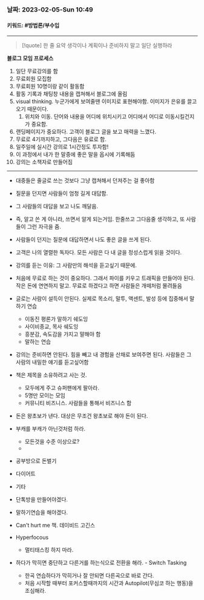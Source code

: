 ### 날짜:   2023-02-05-Sun 10:49
#### 키워드: #방법론/부수입
-----
>[!quote] 한 줄 요약
>생각이나 계획이나 준비하지 말고 일단 실행하라

**블로그 모임 프로세스**
1. 일단 무료강의를 함
2. 무료회원 모집함
3. 무료회원 10명이랑 같이 활동함
4. 활동 기록과 채팅창 내용을 캡쳐해서 블로그에 올림
5. visual thinking. 누군가에게 보여줄땐 이미지로 표현해야함. 이미지가 은유를 끌고오기 때문이다.
	1. 위치와 이동. 단어와 내용을 어디에 위치시키고 어디에서 어디로 이동시킬건지가 중요함.
6. 랜딩페이지가 중요하다. 고객이 블로그 글을 보고 매력을 느꼈다.
7. 무료로 4기까지하고, 그다음은 유료로 함.
8. 일주일에 실시간 강의로 1시간정도 투자함!
9. 이 과정에서 내가 한 말중에 좋은 말을 옵시에 기록해둠
10. 강의는 소책자로 만들어짐
----

- 대중들은 줄글로 쓰는 것보다 그냥 캡쳐해서 던져주는 걸 좋아함
- 질문을 던지면 사람들이 엄청 길게 대답함.
- 그 사람들의 대답을 보고 나도 깨달음.
- 즉, 알고 쓴 게 아니라, 쓰면서 알게 되는거임. 한줄쓰고 그다음줄 생각하고, 또 사람들이 그런 자극을 줌.
- 사람들이 던지는 질문에 대답하면서 나도 좋은 글을 쓰게 된다.
- 고객은 나의 열렬한 독자다. 모든 사람은 다 내 글을 정성스럽게 읽을 것이다.
- 강의를 듣는 이유: 그 사람만의 해석을 듣고싶기 때문에.
- 처음에 무료로 하는 것이 중요하다. 그래서 파이를 키우고 트래픽을 만들어야 된다. 작은 돈에 연연하지 말고. 무료로 하겠다고 하면 사람들은 개떼처럼 몰려들음
- 글로는 사람이 설득이 안된다. 실제로 목소리, 말투, 액센트, 발성 등에 집중해서 말하기 연습
	- 이동진 평론가 말하기 쉐도잉
	- 사이비종교, 목사 쉐도잉
	- 흥분감, 속도감을 가지고 말해야 함
	- 말하는 연습
- 강의는 준비하면 안된다. 힘을 빼고 내 경험을 산채로 보여주면 된다. 사람들은 그 사람의 내밀한 얘기를 듣고싶어함
- 책은 제목을 소유하려고 사는 것. 
	- 모두에게 주고 슈퍼팬에게 팔아라.
	- 5명만 모이는 모임
	- 커뮤니티 비즈니스. 사람들을 통해서 비즈니스 함
- 돈은 왕초보가 낸다. 대상은 무조건 왕초보로 해야 돈이 된다.

- 부캐를 부캐가 아닌것처럼 하라.
	- 모든것을 수준 이상으로?
	- 
- 공부방으로 돈벌기


- 다이어트
- 기타

- 단톡방을 만들어야겠다.
- 말하기연습을 해야겠다.
- Can't hurt me 책. 데이비드 고긴스
- Hyperfocous
	- 멀티태스킹 하지 마라.
- 하다가 막히면 중단하고 다른거를 하는식으로 전환을 해라. - Switch Tasking
	- 한곡 연습하다가 막히거나 잘 안되면 다른곡으로 바로 간다.
	- 처음 시작할 때부터 포커스할때까지의 시간과 Autopilot(무심코 하는 행동)을 조심해라.
 
